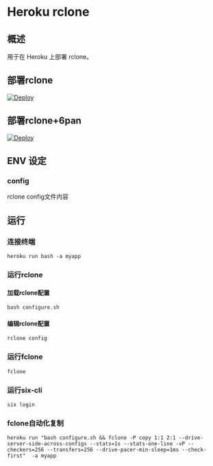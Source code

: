 # Heroku rclone
## 概述
用于在 Heroku 上部署 rclone。
## 部署rclone
[![Deploy](https://www.herokucdn.com/deploy/button.png)](https://dashboard.heroku.com/new?template=https://github.com/wellsyue/heroku-rclone.git)
## 部署rclone+6pan
[![Deploy](https://www.herokucdn.com/deploy/button.png)](https://dashboard.heroku.com/new?template=https://github.com/wellsyue/heroku-rclone.git/tree/6pan)
## ENV 设定
### config
rclone config文件内容
## 运行
### 连接终端
```
heroku run bash -a myapp
```
### 运行rclone
#### 加载rclone配置
```
bash configure.sh
```
#### 编辑rclone配置
```
rclone config
```
### 运行fclone
```
fclone
```
### 运行six-cli
```
six login
```
### fclone自动化复制
```shell
heroku run "bash configure.sh && fclone -P copy 1:1 2:1 --drive-server-side-across-configs --stats=1s --stats-one-line -vP --checkers=256 --transfers=256 --drive-pacer-min-sleep=1ms --check-first"  -a myapp
```
